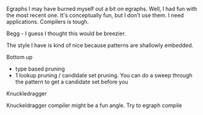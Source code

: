 Egraphs
I may have burned myself out a bit on egraphs. Well, I had fun with the most recent one.
It's conceptually fun, but I don't use them.
I need applications. Compilers is tough.

Begg - I guess I thought this would be breezier.

The style I have is kind of nice because patterns are shallowly embedded.

Bottom up

- type based pruning
- 1 lookup pruning / candidate set pruning. You can do a sweep through the pattern to get a candidate set before you

Knuckledragger

Knuckeldragger compiler might be a fun angle.
Try to egraph compile
